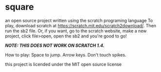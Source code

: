 # square
an open source project written using the scratch programing language
To play, download scratch at https://scratch.mit.edu/scratch2download/. Then run the sb2 file. Or, if you want, go to the scratch website, make a new project, click file>open, open the sb2 and you're good to go!


*__NOTE: THIS DOES NOT WORK ON SCRATCH 1.4.__*


How to play: Space to jump. Arrow keys. Don't touch spikes. 


this project is licended under the MIT open source license
